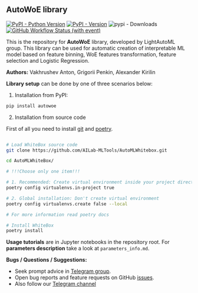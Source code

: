 ## AutoWoE library
[![PyPI - Python Version](https://img.shields.io/pypi/pyversions/AutoWoE)](https://pypi.org/project/AutoWoE)
[![PyPI - Version](https://img.shields.io/pypi/v/AutoWoE)](https://pypi.org/project/AutoWoE)
![pypi - Downloads](https://img.shields.io/pypi/dm/AutoWoE?color=green&label=PyPI%20downloads&logo=pypi&logoColor=green)
[![GitHub Workflow Status (with event)](https://img.shields.io/github/actions/workflow/status/sb-ai-lab/AutoMLWhitebox/CI.yml)](https://github.com/sb-ai-lab/AutoMLWhitebox/actions/workflows/CI.yml?query=branch%3Amaster)

This is the repository for **AutoWoE** library, developed by LightAutoML group. This library can be used for automatic creation of interpretable ML model based on feature binning, WoE features transformation, feature selection and Logistic Regression.

**Authors:** Vakhrushev Anton, Grigorii Penkin, Alexander Kirilin

**Library setup** can be done by one of three scenarios below:

1. Installation from PyPI:
```bash
pip install autowoe
```
2. Installation from source code

First of all you need to install [git](https://git-scm.com/downloads) and [poetry](https://python-poetry.org/docs/#installation).

```bash

# Load WhiteBox source code
git clone https://github.com/AILab-MLTools/AutoMLWhitebox.git

cd AutoMLWhiteBox/

# !!!Choose only one item!!!

# 1. Recommended: Create virtual environment inside your project directory
poetry config virtualenvs.in-project true

# 2. Global installation: Don't create virtual environment
poetry config virtualenvs.create false --local

# For more information read poetry docs

# Install WhiteBox
poetry install

```


**Usage tutorials** are in Jupyter notebooks in the repository root. For **parameters description** take a look at `parameters_info.md`.

**Bugs / Questions / Suggestions:**
- Seek prompt advice in [Telegram group](https://t.me/joinchat/sp8P7sdAqaU0YmRi).
- Open bug reports and feature requests on GitHub [issues](https://github.com/sb-ai-lab/AutoMLWhitebox/issues).
- Also follow our [Telegram channel](https://t.me/lightautoml)
